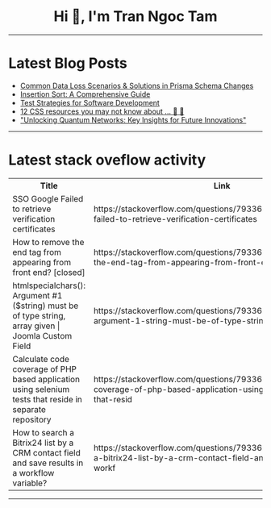 <h1 align="center">Hi 👋, I'm Tran Ngoc Tam</h1>

---

# Latest Blog Posts 
<!-- BLOG-POST-LIST:START -->
- [Common Data Loss Scenarios &amp; Solutions in Prisma Schema Changes](https://dev.to/vatul16/common-data-loss-scenarios-solutions-in-prisma-schema-changes-52id)
- [Insertion Sort: A Comprehensive Guide](https://dev.to/mohamed_nagh/insertion-sort-a-comprehensive-guide-4g1m)
- [Test Strategies for Software Development](https://dev.to/keploy/test-strategies-for-software-development-5ef1)
- [12 CSS resources you may not know about ... 🔎 🧐](https://dev.to/gilles_vauvarin_861cefba1/12-css-resources-you-may-not-know-about--4ib7)
- [&quot;Unlocking Quantum Networks: Key Insights for Future Innovations&quot;](https://dev.to/gilles_hamelink_ea9ff7d93/unlocking-quantum-networks-key-insights-for-future-innovations-el8)
<!-- BLOG-POST-LIST:END -->

---

# Latest stack oveflow activity
<table>
  <tr><th>Title</th><th>Link</th></tr>
  <!-- STACKOVERFLOW:START --><tr><td>SSO Google Failed to retrieve verification certificates</td><td>https://stackoverflow.com/questions/79336670/sso-google-failed-to-retrieve-verification-certificates</td></tr><tr><td>How to remove the end tag from appearing from front end? [closed]</td><td>https://stackoverflow.com/questions/79336563/how-to-remove-the-end-tag-from-appearing-from-front-end</td></tr><tr><td>htmlspecialchars&lpar;&rpar;: Argument #1 &lpar;$string&rpar; must be of type string, array given | Joomla Custom Field</td><td>https://stackoverflow.com/questions/79336502/htmlspecialchars-argument-1-string-must-be-of-type-string-array-given</td></tr><tr><td>Calculate code coverage of PHP based application using selenium tests that reside in separate repository</td><td>https://stackoverflow.com/questions/79336276/calculate-code-coverage-of-php-based-application-using-selenium-tests-that-resid</td></tr><tr><td>How to search a Bitrix24 list by a CRM contact field and save results in a workflow variable?</td><td>https://stackoverflow.com/questions/79336165/how-to-search-a-bitrix24-list-by-a-crm-contact-field-and-save-results-in-a-workf</td></tr><!-- STACKOVERFLOW:END -->
</table>

---


